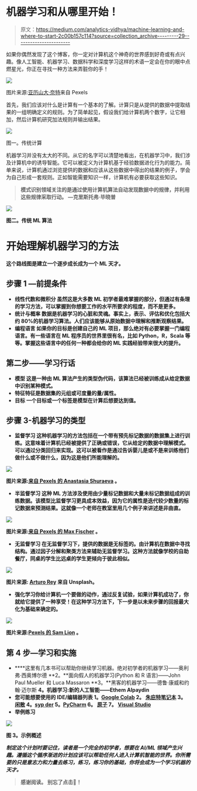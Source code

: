 # 机器学习和从哪里开始！

> 原文：<https://medium.com/analytics-vidhya/machine-learning-and-where-to-start-2c00b157c114?source=collection_archive---------29----------------------->

如果你偶然发现了这个博客，你一定对计算机这个神奇的世界感到好奇或有点兴趣。像人工智能、机器学习、数据科学和深度学习这样的术语一定会在你的眼中点燃星光，你正在寻找一种方法来弄脏你的手！

![](img/d9349a8f530f1279fa3afd4f80a4767a.png)

图片来源:[亚历山大·奈特](https://www.pexels.com/@agk42?utm_content=attributionCopyText&utm_medium=referral&utm_source=pexels)来自 Pexels

首先，我们应该对什么是计算有一个基本的了解。计算只是从提供的数据中提取结果的一组明确定义的规则。为了简单起见，假设我们给计算机两个数字，让它相加，然后计算机研究加法规则并输出结果。

![](img/5705f529a998707ed35f84f72584946d.png)

图一。传统计算

机器学习并没有太大的不同。从它的名字可以清楚地看出，在机器学习中，我们涉及计算机中的诱导智能。它可以被定义为计算机基于经验数据进化行为的能力。简单来说，计算机通过浏览提供的数据和应该从这些数据中得出的结果的例子，学会为自己形成一套规则。正如智能需要知识一样，计算机有必要获取这些知识。

> **模式识别领域关注的是通过使用计算机算法自动发现数据中的规律，并利用这些规律采取行动。 **—克里斯托弗·毕晓普****

****![](img/59e69301ef39517e7441a0bf6afdc4e7.png)****

****图二。传统 ML 算法****

# ****开始理解机器学习的方法****

****这个路线图是建立一个逐步成长成为一个 ML 天才。****

## ******步骤 1 —前提条件******

*   ******线性代数和微积分**
    虽然这是大多数 ML 初学者最难掌握的部分，但通过有条理的学习方法，可以掌握到你想要工作的水平所要求的程度，而不是更多。****
*   ******统计与概率**
    数据是机器学习的心脏和灵魂。事实上，表示、评估和优化包括大约 80%的机器学习算法。人们应该能够从原始数据中理解和推断观察结果。****
*   ******编程语言** 如果你的目标是创建自己的 ML 项目，那么绝对有必要掌握一门编程语言。有一些语言在 ML 程序员的世界里很有名，比如 Python，R，Scala 等等。掌握这些语言中的任何一种都会给你的 ML 实践经验带来很大的提升。****

## ****第二步——学习行话****

*   ******模型**
    这是一种由 ML 算法产生的类型伪代码，该算法已经被训练成从给定数据中识别某种模式。****
*   ******特征**特征是数据集的元组或可度量的量/属性。****
*   ******目标**
    一个目标或一个标签是模型在计算后想要达到值。****

## ****步骤 3-机器学习的类型****

*   ******监督学习**
    这种机器学习的方法包括在一个带有预先标记数据的数据集上进行训练。这意味着计算机已经被提供了正确或错误，它从给定的数据中理解模式。可以通过分类回归来实现。这可以被看作是通过告诉婴儿是或不是来训练他们做什么或不做什么，因为这是他们所能理解的。****

****![](img/011904b880dfef0b09b45fd3c4a8e48b.png)****

****图片来源:[来自 Pexels 的 Anastasia Shuraeva](https://www.pexels.com/@anastasia-shuraeva?utm_content=attributionCopyText&utm_medium=referral&utm_source=pexels) 。****

*   ******半监督学习**
    这种 ML 方法涉及使用由少量标记数据和大量未标记数据组成的训练数据。该模型比监督学习更具成本效益，因为它的属性是迭代较少数量的标记数据来预测结果。这就像一个老师在教室里用几个例子来讲述是非曲直。****

****![](img/97e98fec53a7f36fa28f970cad5f9487.png)****

****图片来源:[来自 Pexels 的 Max Fischer](https://www.pexels.com/@max-fischer?utm_content=attributionCopyText&utm_medium=referral&utm_source=pexels) 。****

*   ******无监督学习**
    在无监督学习下，提供的数据是无标签的。由计算机在数据中寻找结构。通过因子分解和聚类方法来辅助无监督学习。这种方法就像学校的自助餐厅，同桌的学生比远桌的学生更倾向于彼此相似。****

****![](img/778cc5b7f9467918b811d98b8b0c9ea1.png)****

****图片来源: [Arturo Rey](https://unsplash.com/photos/CgVqj1l-u44) 来自 Unsplash。****

*   ******强化学习**你给计算机一个要做的动作，通过反复试验，如果计算机成功了，你就给它提供了一种享受！在这种学习方法下，下一步是以未来步骤的回报最大化为基础来确定的。****

****![](img/bfdd7bdfa242f7e3fc0a4b9060ad1257.png)****

****图片来源:[Pexels 的 Sam Lion](https://www.pexels.com/@sam-lion?utm_content=attributionCopyText&utm_medium=referral&utm_source=pexels) 。****

## ****第 4 步—学习和实施****

*   ****这里有几本书可以帮助你继续学习机器。绝对初学者的机器学习——奥利弗·西奥博尔德
    **2。**面向假人的机器学习(Python 和 R 语言)——John Paul Mueller 和 Luca Massaron
    **3。**黑客的机器学习——德鲁·康威和约翰·迈尔斯
    **4。**机器学习:新的人工智能——Ethem Alpaydin****
*   ******您可能想要使用的 IDE/编辑器列表
    1。**[Google Colab](http://colab.research.google.com)
    **2。** [朱庇特笔记本](http://jupyter.org)
    **3。** [闲散](https://docs.python.org/3/library/idle.html)
    **4。**[syp der](https://www.spyder-ide.org/)
    **5。**[PyCharm](https://www.jetbrains.com/pycharm/) **6。** [原子](https://atom.io/)
    **7。** [Visual Studio](https://visualstudio.microsoft.com/)****
*   ******举例练习******

****![](img/88dc84f7ae68a7250ad6c72514a7bba9.png)****

****图 3。示例概述****

*****制定这个计划时要记住，读者是一个完全的初学者，想要在 AI/ML 领域产生兴趣。遵循这个循序渐进的计划应该可以帮助任何人进入计算机智能的世界。你所需要的只是意志力和力量去练习，练习，练习你的基础，你将会成为一个学习机器的天才。*****

> ****感谢阅读。
> 别忘了点击👏！****